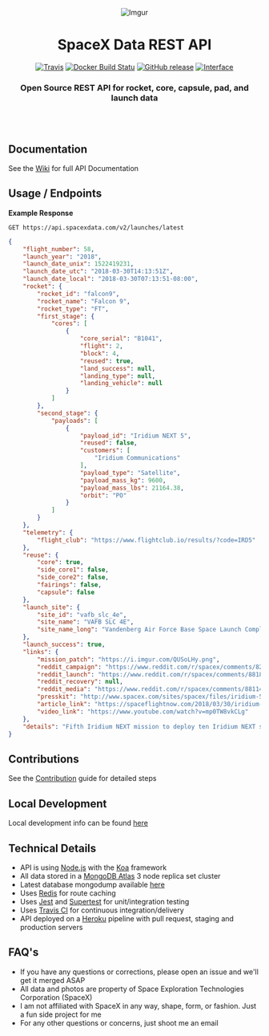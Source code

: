 <div align="center">

![Imgur](https://i.imgur.com/cXxsJQX.jpg)

# SpaceX Data REST API

[![Travis](https://img.shields.io/travis/r-spacex/SpaceX-API.svg?style=flat-square)](https://travis-ci.org/r-spacex/SpaceX-API)
[![Docker Build Statu](https://img.shields.io/docker/build/jakewmeyer/spacex-api.svg?style=flat-square)](https://hub.docker.com/r/jakewmeyer/spacex-api/)
[![GitHub release](https://img.shields.io/github/release/r-spacex/SpaceX-API.svg?style=flat-square)]()
[![Interface](https://img.shields.io/badge/interface-REST-brightgreen.svg?style=flat-square)]()

### Open Source REST API for rocket, core, capsule, pad, and launch data
<br></br>

</div>

## Documentation
See the [Wiki](https://github.com/r-spacex/SpaceX-API/wiki) for full API Documentation

## Usage / Endpoints

**Example Response**

```http
GET https://api.spacexdata.com/v2/launches/latest
```

```json
{
    "flight_number": 58,
    "launch_year": "2018",
    "launch_date_unix": 1522419231,
    "launch_date_utc": "2018-03-30T14:13:51Z",
    "launch_date_local": "2018-03-30T07:13:51-08:00",
    "rocket": {
        "rocket_id": "falcon9",
        "rocket_name": "Falcon 9",
        "rocket_type": "FT",
        "first_stage": {
            "cores": [
                {
                    "core_serial": "B1041",
                    "flight": 2,
                    "block": 4,
                    "reused": true,
                    "land_success": null,
                    "landing_type": null,
                    "landing_vehicle": null
                }
            ]
        },
        "second_stage": {
            "payloads": [
                {
                    "payload_id": "Iridium NEXT 5",
                    "reused": false,
                    "customers": [
                        "Iridium Communications"
                    ],
                    "payload_type": "Satellite",
                    "payload_mass_kg": 9600,
                    "payload_mass_lbs": 21164.38,
                    "orbit": "PO"
                }
            ]
        }
    },
    "telemetry": {
        "flight_club": "https://www.flightclub.io/results/?code=IRD5"
    },
    "reuse": {
        "core": true,
        "side_core1": false,
        "side_core2": false,
        "fairings": false,
        "capsule": false
    },
    "launch_site": {
        "site_id": "vafb_slc_4e",
        "site_name": "VAFB SLC 4E",
        "site_name_long": "Vandenberg Air Force Base Space Launch Complex 4E"
    },
    "launch_success": true,
    "links": {
        "mission_patch": "https://i.imgur.com/QUSoLHy.png",
        "reddit_campaign": "https://www.reddit.com/r/spacex/comments/82njj5/iridium_next_constellation_mission_5_launch/",
        "reddit_launch": "https://www.reddit.com/r/spacex/comments/88184i/rspacex_iridium_next_5_official_launch_discussion/",
        "reddit_recovery": null,
        "reddit_media": "https://www.reddit.com/r/spacex/comments/88114l/rspacex_iridium5_media_thread_videos_images_gifs/",
        "presskit": "http://www.spacex.com/sites/spacex/files/iridium-5_press_kit.pdf",
        "article_link": "https://spaceflightnow.com/2018/03/30/iridium-messaging-network-gets-another-boost-from-spacex/",
        "video_link": "https://www.youtube.com/watch?v=mp0TW8vkCLg"
    },
    "details": "Fifth Iridium NEXT mission to deploy ten Iridium NEXT satellites. Reused booster from third Iridium flight, and although controlled descent was performed, the booster was expended into the ocean. SpaceX planned a second recovery attempt of one half of the fairing using the specially modified boat Mr. Steven. However, the fairing's parafoil twisted during the recovery, which led to water impact at high speed"
}
```

## Contributions
See the [Contribution](https://github.com/r-spacex/SpaceX-API/blob/master/CONTRIBUTING.md) guide for detailed steps

## Local Development
Local development info can be found [here](https://github.com/r-spacex/SpaceX-API/wiki/Local-Development)

## Technical Details
* API is using [Node.js](https://nodejs.org/en/) with the [Koa](http://koajs.com/) framework
* All data stored in a [MongoDB Atlas](https://www.mongodb.com/cloud/atlas) 3 node replica set cluster
* Latest database mongodump available [here](https://drive.google.com/drive/folders/0B2DdgKR4GR4xdk1sRGowcUZXeE0?usp=sharing)
* Uses [Redis](https://redis.io/) for route caching
* Uses [Jest](https://facebook.github.io/jest/) and [Supertest](https://github.com/visionmedia/supertest) for unit/integration testing
* Uses [Travis CI](https://travis-ci.org/) for continuous integration/delivery
* API deployed on a [Heroku](https://www.heroku.com/) pipeline with pull request, staging and production servers

## FAQ's
* If you have any questions or corrections, please open an issue and we'll get it merged ASAP
* All data and photos are property of Space Exploration Technologies Corporation (SpaceX)
* I am not affiliated with SpaceX in any way, shape, form, or fashion. Just a fun side project for me
* For any other questions or concerns, just shoot me an email
